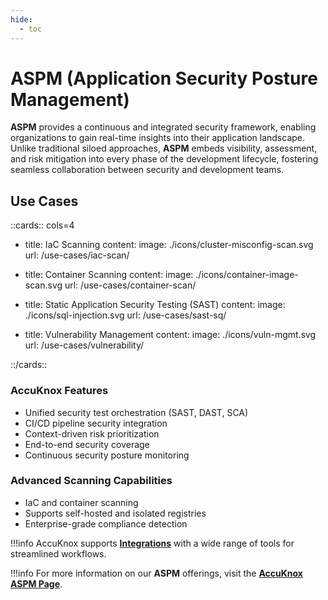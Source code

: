 ```yaml
---
hide:
  - toc
---
```


<style>
  .nt-card-title{
    text-align: center;
  }

  .nt-card-img img{
    color: #00025;
  }
</style>

# ASPM (Application Security Posture Management)

**ASPM** provides a continuous and integrated security framework, enabling organizations to gain real-time insights into their application landscape. Unlike traditional siloed approaches, **ASPM** embeds visibility, assessment, and risk mitigation into every phase of the development lifecycle, fostering seamless collaboration between security and development teams.

## **Use Cases**

::cards:: cols=4

- title: IaC Scanning
  content:
  image: ./icons/cluster-misconfig-scan.svg
  url: /use-cases/iac-scan/

- title: Container Scanning
  content:
  image: ./icons/container-image-scan.svg
  url: /use-cases/container-scan/

- title: Static Application Security Testing (SAST)
  content:
  image: ./icons/sql-injection.svg
  url: /use-cases/sast-sq/

- title: Vulnerability Management
  content:
  image: ./icons/vuln-mgmt.svg
  url: /use-cases/vulnerability/

::/cards::



### **AccuKnox Features**

- Unified security test orchestration (SAST, DAST, SCA)
- CI/CD pipeline security integration
- Context-driven risk prioritization
- End-to-end security coverage
- Continuous security posture monitoring

### **Advanced Scanning Capabilities**

- IaC and container scanning
- Supports self-hosted and isolated registries
- Enterprise-grade compliance detection

!!!info
    AccuKnox supports [**Integrations**](https://help.accuknox.com/integrations/jenkins-dast/ "https://help.accuknox.com/integrations/jenkins-dast/") with a wide range of tools for streamlined workflows.

!!!info
    For more information on our **ASPM** offerings, visit the [**AccuKnox ASPM Page**](https://www.accuknox.com/products/aspm "https://www.accuknox.com/products/aspm").
